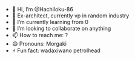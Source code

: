 - 👋 Hi, I’m @Hachiloku-86
- 👀 Ex-architect, currently vp in random industry
- 🌱 I’m currently learning from 0
- 💞️ I’m looking to collaborate on anything
- 📫 How to reach me: ?
- 😄 Pronouns: Morgaki
- ⚡ Fun fact: wadaxiwano petrolhead

<!---
Hachiloku-86/Hachiloku-86 is a ✨ special ✨ repository because its `README.md` (this file) appears on your GitHub profile.
You can click the Preview link to take a look at your changes.
--->
